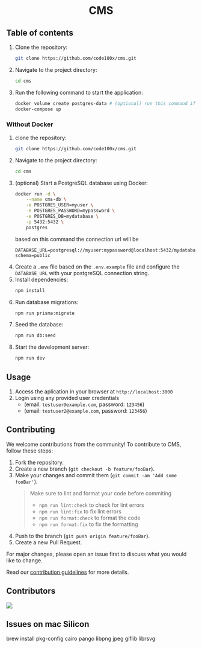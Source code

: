 <h1 align='center'>CMS</h1>

## Table of contents


1. Clone the repository:
   ```bash
   git clone https://github.com/code100x/cms.git
   ```
2. Navigate to the project directory:
   ```bash
   cd cms
   ```
3. Run the following command to start the application:
   ```bash
   docker volume create postgres-data # (optional) run this command if you face any mount volume / volume not exist error
   docker-compose up
   ```

### Without Docker

1. clone the repository:
   ```bash
   git clone https://github.com/code100x/cms.git
   ```
2. Navigate to the project directory:
   ```bash
   cd cms
   ```
3. (optional) Start a PostgreSQL database using Docker:
   ```bash
   docker run -d \
       --name cms-db \
       -e POSTGRES_USER=myuser \
       -e POSTGRES_PASSWORD=mypassword \
       -e POSTGRES_DB=mydatabase \
       -p 5432:5432 \
       postgres
   ```
   based on this command the connection url will be
   ```
   DATABASE_URL=postgresql://myuser:mypassword@localhost:5432/mydatabase?schema=public
   ```
4. Create a `.env` file based on the `.env.example` file and configure the `DATABASE_URL` with your postgreSQL connection string.
5. Install dependencies:
   ```bash
   npm install
   ```
6. Run database migrations:
   ```bash
   npm run prisma:migrate
   ```
7. Seed the database:
   ```bash
   npm run db:seed
   ```
8. Start the development server:
   ```bash
   npm run dev
   ```

## Usage

1. Access the aplication in your browser at `http://localhost:3000`
2. Login using any provided user credentials
   - (email: `testuser@example.com`, password: `123456`)
   - (email: `testuser2@example.com`, password: `123456`)

## Contributing

We welcome contributions from the community! To contribute to CMS, follow these steps:

1. Fork the repository.
2. Create a new branch (`git checkout -b feature/fooBar`).
3. Make your changes and commit them (`git commit -am 'Add some fooBar'`).
   > Make sure to lint and format your code before commiting
   >
   > - `npm run lint:check` to check for lint errors
   > - `npm run lint:fix` to fix lint errors
   > - `npm run format:check` to format the code
   > - `npm run format:fix` to fix the formatting
4. Push to the branch (`git push origin feature/fooBar`).
5. Create a new Pull Request.

For major changes, please open an issue first to discuss what you would like to change.

Read our [contribution guidelines](./CONTRIBUTING.md) for more details.

## Contributors

<a href="https://github.com/code100x/cms/graphs/contributors">
  <img src="https://contrib.rocks/image?repo=code100x/cms&max=400&columns=20" />
</a>

## Issues on mac Silicon
brew install pkg-config cairo pango libpng jpeg giflib librsvg
